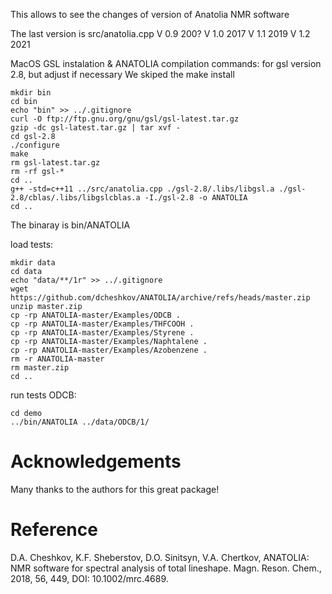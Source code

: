 This allows to see the changes of version of Anatolia NMR software

The last version is src/anatolia.cpp
V 0.9 200?
V 1.0 2017
V 1.1 2019
V 1.2 2021

MacOS GSL instalation & ANATOLIA compilation commands:
for  gsl version 2.8, but adjust if necessary
We skiped the make install
```
mkdir bin
cd bin
echo "bin" >> ../.gitignore
curl -O ftp://ftp.gnu.org/gnu/gsl/gsl-latest.tar.gz
gzip -dc gsl-latest.tar.gz | tar xvf -
cd gsl-2.8 
./configure
make
rm gsl-latest.tar.gz
rm -rf gsl-*
cd ..
g++ -std=c++11 ../src/anatolia.cpp ./gsl-2.8/.libs/libgsl.a ./gsl-2.8/cblas/.libs/libgslcblas.a -I./gsl-2.8 -o ANATOLIA
cd ..
```
The binaray is bin/ANATOLIA

load tests:
```
mkdir data
cd data
echo "data/**/1r" >> ../.gitignore
wget https://github.com/dcheshkov/ANATOLIA/archive/refs/heads/master.zip
unzip master.zip
cp -rp ANATOLIA-master/Examples/ODCB .
cp -rp ANATOLIA-master/Examples/THFCOOH .
cp -rp ANATOLIA-master/Examples/Styrene .
cp -rp ANATOLIA-master/Examples/Naphtalene .
cp -rp ANATOLIA-master/Examples/Azobenzene .
rm -r ANATOLIA-master
rm master.zip
cd ..
```


run tests ODCB:
```
cd demo
../bin/ANATOLIA ../data/ODCB/1/
```


# Acknowledgements

Many thanks to the authors for this great package!

# Reference

D.A. Cheshkov, K.F. Sheberstov, D.O. Sinitsyn, V.A. Chertkov, ANATOLIA: NMR
software for spectral analysis of total lineshape. Magn. Reson. Chem., 2018,
56, 449, DOI: 10.1002/mrc.4689.
